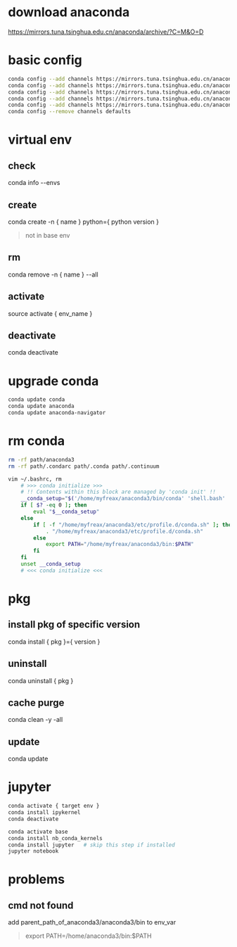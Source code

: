 # download anaconda
https://mirrors.tuna.tsinghua.edu.cn/anaconda/archive/?C=M&O=D

# basic config
```bash
conda config --add channels https://mirrors.tuna.tsinghua.edu.cn/anaconda/pkgs/free/
conda config --add channels https://mirrors.tuna.tsinghua.edu.cn/anaconda/pkgs/main/
conda config --add channels https://mirrors.tuna.tsinghua.edu.cn/anaconda/cloud/conda-forge/
conda config --add channels https://mirrors.tuna.tsinghua.edu.cn/anaconda/cloud/msys2/
conda config --add channels https://mirrors.tuna.tsinghua.edu.cn/anaconda/cloud/pytorch/
conda config --remove channels defaults
```

# virtual env
## check
conda info --envs
## create
conda create -n { name } python={ python version }
> not in base env
## rm
conda remove -n { name } --all
## activate
source activate { env_name }
## deactivate
conda deactivate

# upgrade conda
```bash
conda update conda
conda update anaconda
conda update anaconda-navigator
```

# rm conda
```bash
rm -rf path/anaconda3
rm -rf path/.condarc path/.conda path/.continuum

vim ~/.bashrc, rm
	# >>> conda initialize >>>
	# !! Contents within this block are managed by 'conda init' !!
	__conda_setup="$('/home/myfreax/anaconda3/bin/conda' 'shell.bash' 'hook' 2> /dev/null)"
	if [ $? -eq 0 ]; then
		eval "$__conda_setup"
	else
		if [ -f "/home/myfreax/anaconda3/etc/profile.d/conda.sh" ]; then
			. "/home/myfreax/anaconda3/etc/profile.d/conda.sh"
		else
			export PATH="/home/myfreax/anaconda3/bin:$PATH"
		fi
	fi
	unset __conda_setup
	# <<< conda initialize <<<
```

# pkg
## install pkg of specific version
conda install { pkg }={ version }
## uninstall
conda uninstall { pkg }
## cache purge
conda clean -y -all
## update
conda update

# jupyter
```bash
conda activate { target env }
conda install ipykernel 
conda deactivate

conda activate base
conda install nb_conda_kernels
conda install jupyter	# skip this step if installed
jupyter notebook
```

# problems
## cmd not found
add parent_path_of_anaconda3/anaconda3/bin to env_var
> export PATH=/home/anaconda3/bin:$PATH